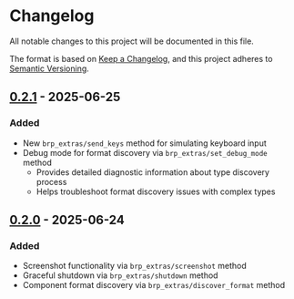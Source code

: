 # Changelog

All notable changes to this project will be documented in this file.

The format is based on [Keep a Changelog](https://keepachangelog.com/en/1.1.0/),
and this project adheres to [Semantic Versioning](https://semver.org/spec/v2.0.0.html).

## [0.2.1] - 2025-06-25

### Added
- New `brp_extras/send_keys` method for simulating keyboard input
- Debug mode for format discovery via `brp_extras/set_debug_mode` method
  - Provides detailed diagnostic information about type discovery process
  - Helps troubleshoot format discovery issues with complex types

## [0.2.0] - 2025-06-24

### Added
- Screenshot functionality via `brp_extras/screenshot` method
- Graceful shutdown via `brp_extras/shutdown` method
- Component format discovery via `brp_extras/discover_format` method

[0.2.1]: https://github.com/natepiano/bevy_brp_extras/compare/v0.2.0...v0.2.1
[0.2.0]: https://github.com/natepiano/bevy_brp_extras/releases/tag/v0.2.0
